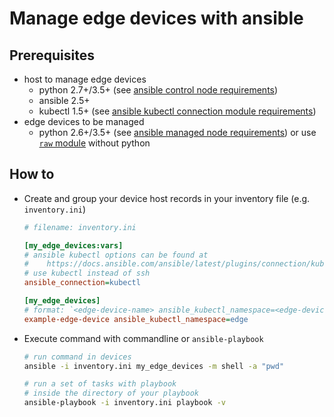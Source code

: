 # Manage edge devices with ansible

## Prerequisites

- host to manage edge devices
  - python 2.7+/3.5+ (see [ansible control node requirements](https://docs.ansible.com/ansible/latest/installation_guide/intro_installation.html#control-node-requirements))
  - ansible 2.5+
  - kubectl 1.5+ (see [ansible kubectl connection module requirements](https://docs.ansible.com/ansible/latest/collections/community/kubernetes/kubectl_connection.html#requirements))
- edge devices to be managed
  - python 2.6+/3.5+ (see [ansible managed node requirements](https://docs.ansible.com/ansible/latest/installation_guide/intro_installation.html#managed-node-requirements)) or use [`raw` module](https://docs.ansible.com/ansible/latest/modules/raw_module.html) without python

## How to

- Create and group your device host records in your inventory file (e.g. `inventory.ini`)

    ```ini
    # filename: inventory.ini

    [my_edge_devices:vars]
    # ansible kubectl options can be found at
    #    https://docs.ansible.com/ansible/latest/plugins/connection/kubectl.html
    # use kubectl instead of ssh
    ansible_connection=kubectl

    [my_edge_devices]
    # format: `<edge-device-name> ansible_kubectl_namespace=<edge-device-namespace>`
    example-edge-device ansible_kubectl_namespace=edge
    ```

- Execute command with commandline or `ansible-playbook`

    ```bash
    # run command in devices
    ansible -i inventory.ini my_edge_devices -m shell -a "pwd"

    # run a set of tasks with playbook
    # inside the directory of your playbook
    ansible-playbook -i inventory.ini playbook -v
    ```
